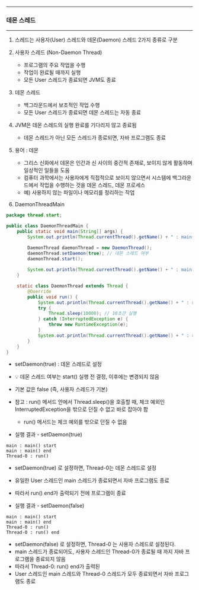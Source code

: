 -----
### 데몬 스레드
-----
1. 스레드는 사용자(User) 스레드와 데몬(Daemon) 스레드 2가지 종류로 구분
2. 사용자 스레드 (Non-Daemon Thread)
   - 프로그램의 주요 작업을 수행
   - 작업이 완료될 때까지 실행
   - 모든 User 스레드가 종료되면 JVM도 종료

3. 데몬 스레드
   - 백그라운드에서 보조적인 작업 수행
   - 모든 User 스레드가 종료되면 데몬 스레드는 자동 종료

4. JVM은 데몬 스레드의 실행 완료를 기다리지 않고 종료됨
   - 데몬 스레드가 아닌 모든 스레드가 종료되면, 자바 프로그램도 종료

5. 용어 : 데몬
   - 그리스 신화에서 데몬은 인간과 신 사이의 중간적 존재로, 보이지 않게 활동하며 일상적인 일들을 도움
   - 컴퓨터 과학에서는 사용자에게 직접적으로 보이지 않으면서 시스템에 백그라운드에서 작업을 수행하는 것을 데몬 스레드, 데몬 프로세스
   - 예) 사용하지 않는 파일이나 메모리를 정리하는 작업

6. DaemonThreadMain
```java
package thread.start;

public class DaemonThreadMain {
    public static void main(String[] args) {
        System.out.println(Thread.currentThread().getName() + " : main() start");

        DaemonThread daemonThread = new DaemonThread();
        daemonThread.setDaemon(true); // 데몬 스레드 여부
        daemonThread.start();
        
        System.out.println(Thread.currentThread().getName() + " : main() end");
    }

    static class DaemonThread extends Thread {
        @Override
        public void run() {
            System.out.println(Thread.currentThread().getName() + " : run()");
            try {
                Thread.sleep(10000); // 10초간 실행
            } catch (InterruptedException e) {
                throw new RuntimeException(e);
            }
            System.out.println(Thread.currentThread().getName() + " : run() end");
        }
    }
}
```
  - setDaemon(true) : 데몬 스레드로 설정
  - 💡 데몬 스레드 여부는 start() 실행 전 결정, 이후에는 변경되지 않음
  - 기본 값은 false (즉, 사용자 스레드가 기본)
  - 참고 : run() 메서드 안에서 Thread.sleep()을 호출할 때, 체크 예외인 InterruptedException을 밖으로 던질 수 없고 바로 잡아야 함
    + run() 메서드는 체크 예외를 밖으로 던질 수 없음

  - 실행 결과 - setDaemon(true)
```
main : main() start
main : main() end
Thread-0 : run()
```
  - setDaemon(true) 로 설정하면, Thread-0는 데몬 스레드로 설정
  - 유일한 User 스레드인 main 스레드가 종료되면서 자바 프로그램도 종료
  - 따라서 run() end가 출력되기 전에 프로그램이 종료

  - 실행 결과 - setDaemon(false)
```
main : main() start
main : main() end
Thread-0 : run()
Thread-0 : run() end
```
  - setDaemon(false) 로 설정하면, Thread-0 는 사용자 스레드로 설정된다.
  - main 스레드가 종료되어도, 사용자 스레드인 Thread-0가 종료될 때 까지 자바 프로그램을 종료되지 않음
  - 따라서 Thread-0: run() end가 출력된
  - User 스레드인 main 스레드와 Thread-0 스레드가 모두 종료되면서 자바 프로그램도 종료
